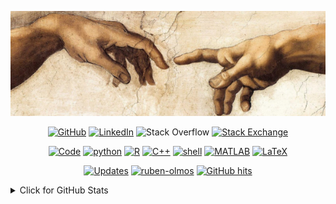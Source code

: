  <p align="center">
  <img src="https://raw.githubusercontent.com/ruben-olmos/ruben-olmos/master/sistine_chapel_banner.png" />
</p>



<p align="center">
        <a href="https://github.com/ruben-olmos" target="_blank"><img alt="GitHub" src="https://img.shields.io/badge/-%40ruben--olmos-red?style=flat-square&logo=GitHub&logoColor=white"></a>
    <a href="https://www.linkedin.com/in/ruben-olmos/" target="_blank"><img alt="LinkedIn" src="https://img.shields.io/badge/-LinkedIn-0077B5?style=flat-square&logo=Linkedin&logoColor=white"></a>
    <a "https://stackoverflow.com/users/11920824/lambdaepsilon" target="_blank"><img alt="Stack Overflow" src="https://img.shields.io/badge/-Stack%20Overflow-FE7A16?style=flat-square&logo=Stack-Overflow&logoColor=white"></a>
    <a href="https://stackexchange.com/users/16499066/lambdaepsilon" target="_blank"><img alt="Stack Exchange" src="https://img.shields.io/badge/-Stack%20Exchange-1E5297?style=flat-square&logo=Stack-Exchange&logoColor=white"></a>
</p>

<p align="center">
    <a href="https://github.com/ruben-olmos?tab=repositories" target="_blank"><img alt="Code" src="https://img.shields.io/badge/-code-000000?style=flat-square&logo=Plex&logoColor=white"></a>
    <a href="https://github.com/ruben-olmos?tab=repositories&language=python" target="_blank"><img alt="python" src="https://img.shields.io/badge/-python-3776AB?style=flat-square&logo=Python&logoColor=white"></a>
    <a href="https://github.com/ruben-olmos?tab=repositories&language=r" target="_blank"><img alt="R" src="https://img.shields.io/badge/-R-276DC3?style=flat-square&logo=R&logoColor=white"></a>
    <a href="https://github.com/ruben-olmos?tab=repositories&language=c%2B%2B" target="_blank"><img alt="C++" src="https://img.shields.io/badge/-C%2B%2B-00599C?style=flat-square&logo=C%2B%2B&logoColor=white"></a>
    <a href="https://github.com/ruben-olmos?tab=repositories&language=shell" target="_blank"><img alt="shell" src="https://img.shields.io/badge/-shell-5391FE?style=flat-square&logo=PowerShell&logoColor=white"></a>
    <a href="https://github.com/ruben-olmos?tab=repositories&language=matlab" target="_blank"><img alt="MATLAB" src="https://img.shields.io/badge/-MATALB-0076A8?style=flat-square&logo=Mathworks&logoColor=white"></a>
    <a href="https://github.com/ruben-olmos?tab=repositories&language=TeX" target="_blank"><img alt="LaTeX" src="https://img.shields.io/badge/-LaTeX-008080?style=flat-square&logo=LaTeX&logoColor=white"></a>
</p>

<p align="center">
    <a href="https://github.com/ruben-olmos?tab=followers" target="_blank"><img alt="Updates" src="https://img.shields.io/badge/--000000?style=flat-square&logo=RSS&logoColor=white"></a>
    <a href="https://github.com/ruben-olmos" target="_blank"><img alt="ruben-olmos" src="https://badges.pufler.dev/visits/ruben-olmos/ruben-olmos?logo=GitHub&label=visits&color=success&logoColor=white&style=flat-square"/></a>
    <!--<a href="https://github.com/ruben-olmos" target="_blank"><img alt="profile hits" src="https://img.shields.io/jsdelivr/gh/hw/ruben-olmos/ruben-olmos?label=hits&style=flat-square"></a>-->
    <a href="https://github.com/ruben-olmos/ruben-olmos" target="_blank"><img alt="GitHub hits" src="https://img.shields.io/github/last-commit/ruben-olmos/ruben-olmos?label=profile%20updated&style=flat-square"></a>
</p>


<details>
<summary>Click for GitHub Stats</summary>
<p align="center">
    <img alt = "GitHub Stats" src="https://github-readme-stats.vercel.app/api?username=ruben-olmos&show_icons=true&hide=issues&icon_color=000000&hide_border=true&title_color=5391FE&text_color=555">
    <br>
    <img alt = "Top Language" src="https://github-readme-stats.vercel.app/api/top-langs/?username=ruben-olmos&hide=html,&hide_border=true&title_color=5391FE&text_color=555"
</p>
</details> 
